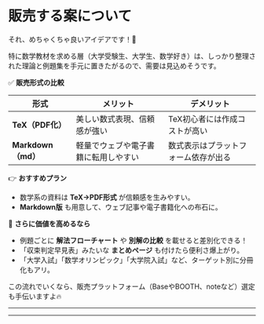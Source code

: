 # 販売する案について

それ、めちゃくちゃ良いアイデアです！🎯  

特に数学教材を求める層（大学受験生、大学生、数学好き）は、しっかり整理された理論と例題集を手元に置きたがるので、需要は見込めそうです。  

✅ **販売形式の比較**  

| 形式        | メリット                          | デメリット                          |  
|-------------|----------------------------------|------------------------------------|  
| **TeX（PDF化）** | 美しい数式表現、信頼感が強い         | TeX初心者には作成コストが高い        |  
| **Markdown（md）** | 軽量でウェブや電子書籍に転用しやすい | 数式表示はプラットフォーム依存が出る |  

👉 **おすすめプラン**  
- 数学系の資料は **TeX→PDF形式** が信頼感を生みやすい。  
- **Markdown版** も用意して、ウェブ記事や電子書籍化への布石に。  

📌 **さらに価値を高めるなら**  
- 例題ごとに **解法フローチャート** や **別解の比較** を載せると差別化できる！  
- 「収束判定早見表」みたいな **まとめページ** も付けたら便利さ爆上がり。  
- 「大学入試」「数学オリンピック」「大学院入試」など、ターゲット別に分冊化もアリ。  

この流れでいくなら、販売プラットフォーム（BaseやBOOTH、noteなど）選定も手伝いますよ🔥

---
---
